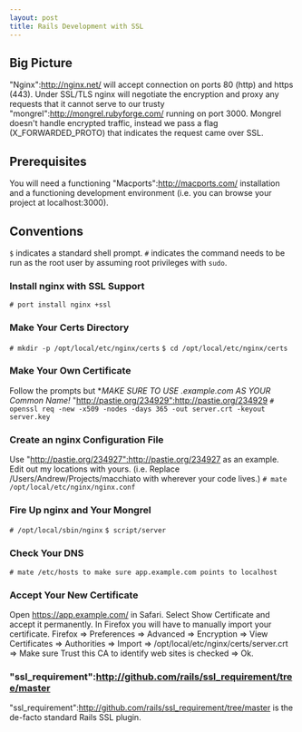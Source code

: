 ```yaml
--- 
layout: post
title: Rails Development with SSL
---
```

## Big Picture

"Nginx":http://nginx.net/ will accept connection on ports 80 (http) and https (443). Under SSL/TLS nginx will negotiate the encryption and proxy any requests that it cannot serve to our trusty "mongrel":http://mongrel.rubyforge.com/ running on port 3000. Mongrel doesn't handle encrypted traffic, instead we pass a flag (X_FORWARDED_PROTO) that indicates the request came over SSL.

## Prerequisites

You will need a functioning "Macports":http://macports.com/ installation and a functioning development environment (i.e. you can browse your project at localhost:3000).

## Conventions

`$` indicates a standard shell prompt.
`#` indicates the command needs to be run as the root user by assuming root privileges with `sudo`.

### Install nginx with SSL Support

`# port install nginx +ssl`

### Make Your Certs Directory

`# mkdir -p /opt/local/etc/nginx/certs`
`$ cd /opt/local/etc/nginx/certs`

### Make Your Own Certificate

Follow the prompts but **MAKE SURE TO USE *.example.com AS YOUR Common Name!**
"http://pastie.org/234929":http://pastie.org/234929
`# openssl req -new -x509 -nodes -days 365 -out server.crt -keyout server.key`

### Create an nginx Configuration File

Use "http://pastie.org/234927":http://pastie.org/234927 as an example.
Edit out my locations with yours. (i.e. Replace /Users/Andrew/Projects/macchiato with wherever your code lives.)
`# mate /opt/local/etc/nginx/nginx.conf`

### Fire Up nginx and Your Mongrel

`# /opt/local/sbin/nginx`
`$ script/server`

### Check Your DNS

`# mate /etc/hosts to make sure app.example.com points to localhost`

### Accept Your New Certificate

Open https://app.example.com/ in Safari. Select Show Certificate and accept it permanently.
In Firefox you will have to manually import your certificate.
Firefox => Preferences => Advanced => Encryption => View Certificates => Authorities => Import => /opt/local/etc/nginx/certs/server.crt => Make sure Trust this CA to identify web sites is checked => Ok.

### "ssl_requirement":http://github.com/rails/ssl_requirement/tree/master

"ssl_requirement":http://github.com/rails/ssl_requirement/tree/master is the de-facto standard Rails SSL plugin.
